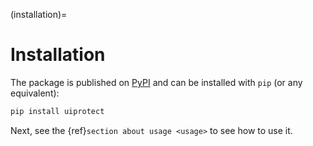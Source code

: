 (installation)=

# Installation

The package is published on [PyPI](https://pypi.org/project/uiprotect/) and can be installed with `pip` (or any equivalent):

```bash
pip install uiprotect
```

Next, see the {ref}`section about usage <usage>` to see how to use it.
